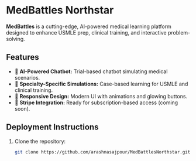 # MedBattles Northstar

**MedBattles** is a cutting-edge, AI-powered medical learning platform designed to enhance USMLE prep, clinical training, and interactive problem-solving.

## Features
- 🌟 **AI-Powered Chatbot:** Trial-based chatbot simulating medical scenarios.
- 🌟 **Specialty-Specific Simulations:** Case-based learning for USMLE and clinical training.
- 🌟 **Responsive Design:** Modern UI with animations and glowing buttons.
- 🌟 **Stripe Integration:** Ready for subscription-based access (coming soon).
  
## Deployment Instructions
1. Clone the repository:
   ```bash
   git clone https://github.com/arashnasajpour/MedBattlesNorthstar.git

